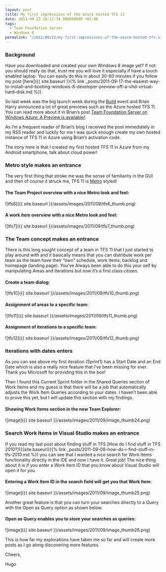 ```yaml
---
layout: post
title: My first impressions of the Azure hosted TFS 11
date: 2011-09-22 10:17:34.000000000 +02:00
tags:
  - Team Foundation Server
  - Windows 8
permalink: "/2011/09/22/my-first-impressions-of-the-azure-hosted-tfs-11/"
---
```


### Background

Have you downloaded and created your own Windows 8 image yet? If not you should really do that, trust me you will love it especially if have a touch enabled laptop. You can easily do this in about 30-60 minutes if you follow my post [here]({{ site.baseurl }}{% link _posts/2011-09-17-the-easiest-way-to-install-and-booting-windows-8-developer-preview-off-a-vhd-virtual-hard-disk.md %}).

So last week was the big launch week during the [Build](http://www.buildwindows.com/) event and Brian Harry announced a lot of great previews such as the Azure hosted TFS 11. You can read more about it in Brian’s post [Team Foundation Server on Windows Azure: A Preview is available!](http://blogs.msdn.com/b/bharry/archive/2011/09/14/team-foundation-server-on-windows-azure.aspx).

As I’m a frequent reader of Brian’s blog I received the post immediately in my RSS reader and luckily for me I was quick enough create my own hosted instance of TFS 11 in Azure using Brian’s activation code.

The irony here is that I created my first hosted TFS 11 in Azure from my Android smartphone, talk about cloud power!

### Metro style makes an entrance

The very first thing that stroke me was the sense of familiarity in the GUI and then of course it struck me, TFS 11 is [Metro](<http://en.wikipedia.org/wiki/Metro_(design_language)>) styled!

#### The Team Project overview with a nice Metro look and feel:

![tfs6]({{ site.baseurl }}/assets/images/2011/09/tfs6_thumb.png)

#### A work item overview with a nice Metro look and feel:

![tfs7]({{ site.baseurl }}/assets/images/2011/09/tfs7_thumb.png)

### The Team concept makes an entrance

There is this long sought concept of a team in TFS 11 that I just started to play around with and it basically means that you can distribute work per team as the team have their “own” schedule, work items, backlog and homepage (landing page). You’ve Always been able to do this your self by manipulating Areas and Iterations but now it’s a first class citizen.

#### Create a team dialog:

![tfs10]({{ site.baseurl }}/assets/images/2011/09/tfs10_thumb.png)

#### Assignment of areas to a specific team:

![tfs11]({{ site.baseurl }}/assets/images/2011/09/tfs11_thumb.png)

#### Assignment of iterations to a specific team:

![tfs12]({{ site.baseurl }}/assets/images/2011/09/tfs12_thumb.png)

### Iterations with dates enters

As you can see above my first iteration (Sprint1) has a Start Date and an End Date which is also a really nice feature that I’ve been missing for ever. Thank you Microsoft for providing this in the box!

Then I found this Current Sprint folder in the Shared Queries section of Work Items and my guess is that there will be a job that automatically adjusts the Work Item Queries according to your dates. I haven’t been able to prove this yet, but I will update this section with my findings.

#### Showing Work Items section in the new Team Explorer:

####

![image]({{ site.baseurl }}/assets/images/2011/09/image_thumb24.png)

### Search Work Items in Visual Studio makes an entrance

If you read my last post about finding stuff in TFS [How do I find stuff in TFS 2010?]({{site.baseurl}}{% link _posts/2011-09-09-how-do-i-find-stuff-in-tfs-2010.md %}) you can see that I wanted a nice search for Work Items functionality directly in the IDE and now I have it. Great job! The nice thing about it is if you enter a Work Item ID that you know about Visual Studio will open it for you.

#### Entering a Work Item ID in the search field will get you that Work Item:

![image]({{ site.baseurl }}/assets/images/2011/09/image_thumb25.png)

Another great feature is that you can turn your searches directly to a Query with the Open as Query option as shown below.

#### Open as Query enables you to store your searches as queries:

![image]({{ site.baseurl }}/assets/images/2011/09/image_thumb26.png)

This is how far my explorations have taken me so far and will create more posts as I go along discovering more features.

Cheers,

Hugo
